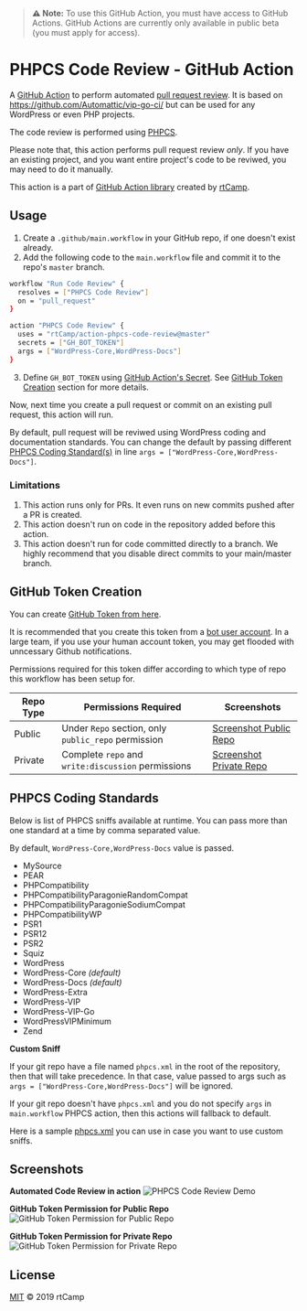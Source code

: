 > **⚠️ Note:** To use this GitHub Action, you must have access to GitHub Actions. GitHub Actions are currently only available in public beta (you must apply for access).

# PHPCS Code Review - GitHub Action

A [GitHub Action](https://github.com/features/actions) to perform automated [pull request review](https://help.github.com/en/articles/about-pull-request-reviews). It is based on https://github.com/Automattic/vip-go-ci/ but can be used for any WordPress or even PHP projects.

The code review is performed using [PHPCS](https://github.com/squizlabs/PHP_CodeSniffer).

Please note that, this action performs pull request review *only*. If you have an existing project, and you want entire project's code to be reviwed, you may need to do it manually.

This action is a part of [GitHub Action library](https://github.com/rtCamp/github-actions-library/) created by [rtCamp](https://github.com/rtCamp/).

## Usage

1. Create a `.github/main.workflow` in your GitHub repo, if one doesn't exist already.
2. Add the following code to the `main.workflow` file and commit it to the repo's `master` branch.

```bash
workflow "Run Code Review" {
  resolves = ["PHPCS Code Review"]
  on = "pull_request"
}

action "PHPCS Code Review" {
  uses = "rtCamp/action-phpcs-code-review@master"
  secrets = ["GH_BOT_TOKEN"]
  args = ["WordPress-Core,WordPress-Docs"]
}
```

3. Define `GH_BOT_TOKEN` using [GitHub Action's Secret](https://developer.github.com/actions/creating-workflows/storing-secrets). See [GitHub Token Creation](#github-token-creation) section for more details.

Now, next time you create a pull request or commit on an existing pull request, this action will run.

By default, pull request will be reviwed using WordPress coding and documentation standards. You can change the default by passing different [PHPCS Coding Standard(s)](#phpcs-coding-standards) in line `args = ["WordPress-Core,WordPress-Docs"]`.

### Limitations

1. This action runs only for PRs. It even runs on new commits pushed after a PR is created.
2. This action doesn't run on code in the repository added before this action.
3. This action doesn't run for code committed directly to a branch. We highly recommend that you disable direct commits to your main/master branch.

## GitHub Token Creation

You can create [GitHub Token from here](https://github.com/settings/tokens).

It is recommended that you create this token from a [bot user account](https://stackoverflow.com/a/29177936/4108721). In a large team, if you use your human account token, you may get flooded with unncessary Github notifications.

Permissions required for this token differ according to which type of repo this workflow has been setup for.

Repo Type | Permissions Required                                | Screenshots
----------|-----------------------------------------------------|-------------------------------------------------------------
Public    | Under `Repo` section, only `public_repo` permission | [Screenshot Public Repo](https://user-images.githubusercontent.com/4115/54978322-01926100-4fc6-11e9-8da5-1e088fa52b34.png)
Private   | Complete `repo` and `write:discussion` permissions  | [Screenshot Private Repo](https://user-images.githubusercontent.com/4115/54978180-86c94600-4fc5-11e9-846e-7d3fd1dfb7e0.png)

## PHPCS Coding Standards

Below is list of PHPCS sniffs available at runtime. You can pass more than one standard at a time by comma separated value.

By default, `WordPress-Core,WordPress-Docs` value is passed.

* MySource
* PEAR
* PHPCompatibility
* PHPCompatibilityParagonieRandomCompat
* PHPCompatibilityParagonieSodiumCompat
* PHPCompatibilityWP
* PSR1
* PSR12
* PSR2
* Squiz
* WordPress
* WordPress-Core _(default)_
* WordPress-Docs _(default)_
* WordPress-Extra
* WordPress-VIP
* WordPress-VIP-Go
* WordPressVIPMinimum
* Zend

**Custom Sniff**

If your git repo have a file named `phpcs.xml` in the root of the repository, then that will take precedence. In that case, value passed to args such as `args = ["WordPress-Core,WordPress-Docs"]` will be ignored.

If your git repo doesn't have `phpcs.xml` and you do not specify `args` in `main.workflow` PHPCS action, then this actions will fallback to default.

Here is a sample [phpcs.xml](https://github.com/rtCamp/github-actions-wordpress-skeleton/blob/master/phpcs.xml) you can use in case you want to use custom sniffs.

## Screenshots

**Automated Code Review in action**
![PHPCS Code Review Demo](https://user-images.githubusercontent.com/8456197/54820322-c55cb900-4cc4-11e9-8ba7-7ed2b2f3c189.png)

**GitHub Token Permission for Public Repo**
![GitHub Token Permission for Public Repo](https://user-images.githubusercontent.com/4115/54978322-01926100-4fc6-11e9-8da5-1e088fa52b34.png)

**GitHub Token Permission for Private Repo**
![GitHub Token Permission for Private Repo](https://user-images.githubusercontent.com/4115/54978180-86c94600-4fc5-11e9-846e-7d3fd1dfb7e0.png)

## License

[MIT](LICENSE) © 2019 rtCamp
